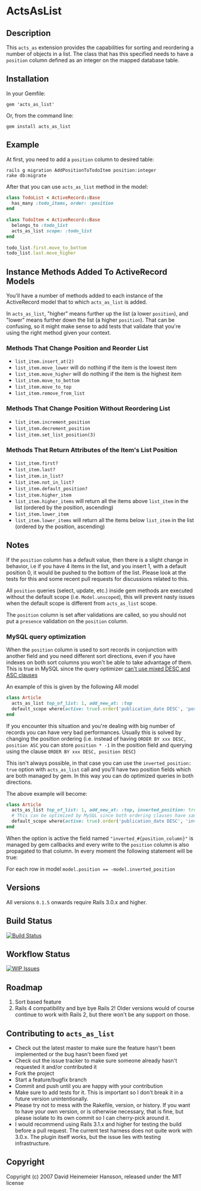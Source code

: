 # ActsAsList

## Description

This `acts_as` extension provides the capabilities for sorting and reordering a number of objects in a list. The class that has this specified needs to have a `position` column defined as an integer on the mapped database table.

## Installation

In your Gemfile:

    gem 'acts_as_list'

Or, from the command line:

    gem install acts_as_list

## Example

At first, you need to add a `position` column to desired table:

    rails g migration AddPositionToTodoItem position:integer
    rake db:migrate
    
After that you can use `acts_as_list` method in the model: 

```ruby
class TodoList < ActiveRecord::Base
  has_many :todo_items, order: :position
end
    
class TodoItem < ActiveRecord::Base
  belongs_to :todo_list
  acts_as_list scope: :todo_list
end
    
todo_list.first.move_to_bottom
todo_list.last.move_higher
```

## Instance Methods Added To ActiveRecord Models

You'll have a number of methods added to each instance of the ActiveRecord model that to which `acts_as_list` is added. 

In `acts_as_list`, "higher" means further up the list (a lower `position`), and "lower" means further down the list (a higher `position`). That can be confusing, so it might make sense to add tests that validate that you're using the right method given your context.

### Methods That Change Position and Reorder List

- `list_item.insert_at(2)`
- `list_item.move_lower` will do nothing if the item is the lowest item
- `list_item.move_higher` will do nothing if the item is the highest item
- `list_item.move_to_bottom`
- `list_item.move_to_top`
- `list_item.remove_from_list`

### Methods That Change Position Without Reordering List

- `list_item.increment_position`
- `list_item.decrement_position`
- `list_item.set_list_position(3)`

### Methods That Return Attributes of the Item's List Position
- `list_item.first?`
- `list_item.last?`
- `list_item.in_list?`
- `list_item.not_in_list?`
- `list_item.default_position?`
- `list_item.higher_item`
- `list_item.higher_items` will return all the items above `list_item` in the list (ordered by the position, ascending)
- `list_item.lower_item`
- `list_item.lower_items` will return all the items below `list_item` in the list (ordered by the position, ascending)

## Notes
If the `position` column has a default value, then there is a slight change in behavior, i.e if you have 4 items in the list, and you insert 1, with a default position 0, it would be pushed to the bottom of the list. Please look at the tests for this and some recent pull requests for discussions related to this.

All `position` queries (select, update, etc.) inside gem methods are executed without the default scope (i.e. `Model.unscoped`), this will prevent nasty issues when the default scope is different from `acts_as_list` scope.

The `position` column is set after validations are called, so you should not put a `presence` validation on the `position` column.

### MySQL query optimization

When the `position` column is used to sort records in conjunction with another field and you need different sort
directions, even if you have indexes on both sort columns you won't be able to take advantage of them. This is
true in MySQL since the query optimizer [can't use mixed DESC and ASC clauses](http://dev.mysql.com/doc/refman/5.5/en/order-by-optimization.html)

An example of this is given by the following AR model

```ruby
class Article
  acts_as_list top_of_list: 1, add_new_at: :top
  default_scope where(active: true).order('publication_date DESC', 'position ASC')
end
```

If you encounter this situation and you're dealing with big number of records you can have very bad performances. Usually
this is solved by changing the position ordering (i.e. instead of having `ORDER BY xxx DESC, position ASC` you can
store `position * -1` in the position field and querying using the clause `ORDER BY xxx DESC, position DESC`)

This isn't always possible, in that case you can use the `inverted_position: true` option with `acts_as_list` call and
you'll have two position fields which are both managed by gem. In this way you can do optimized queries in both directions.

The above example will become:

```ruby
class Article
  acts_as_list top_of_list: 1, add_new_at: :top, inverted_position: true
  # This can be optimized by MySQL since both ordering clauses have same modifier
  default_scope where(active: true).order('publication_date DESC', 'inverted_position DESC')
end
```

When the option is active the field named `"inverted_#{position_column}"` is managed by gem callbacks and every write
 to the `position` column is also propagated to that column. In every moment the following statement will be true:

For each row in model `model.position == -model.inverted_position`

## Versions
All versions `0.1.5` onwards require Rails 3.0.x and higher.

## Build Status
[![Build Status](https://secure.travis-ci.org/swanandp/acts_as_list.png)](https://secure.travis-ci.org/swanandp/acts_as_list)

## Workflow Status
[![WIP Issues](https://badge.waffle.io/swanandp/acts_as_list.png)](http://waffle.io/swanandp/acts_as_list)

## Roadmap

1. Sort based feature
2. Rails 4 compatibility and bye bye Rails 2! Older versions would of course continue to work with Rails 2, but there won't be any support on those.

## Contributing to `acts_as_list`
 
- Check out the latest master to make sure the feature hasn't been implemented or the bug hasn't been fixed yet
- Check out the issue tracker to make sure someone already hasn't requested it and/or contributed it
- Fork the project
- Start a feature/bugfix branch
- Commit and push until you are happy with your contribution
- Make sure to add tests for it. This is important so I don't break it in a future version unintentionally.
- Please try not to mess with the Rakefile, version, or history. If you want to have your own version, or is otherwise necessary, that is fine, but please isolate to its own commit so I can cherry-pick around it.
- I would recommend using Rails 3.1.x and higher for testing the build before a pull request. The current test harness does not quite work with 3.0.x. The plugin itself works, but the issue lies with testing infrastructure.

## Copyright

Copyright (c) 2007 David Heinemeier Hansson, released under the MIT license
